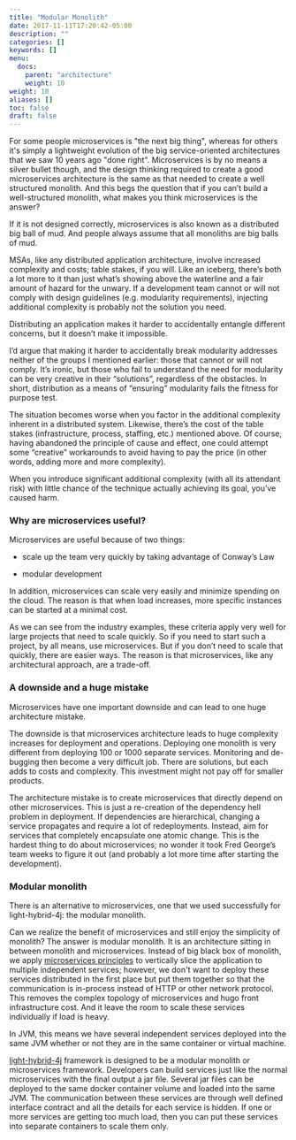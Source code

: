 ```yaml
---
title: "Modular Monolith"
date: 2017-11-11T17:20:42-05:00
description: ""
categories: []
keywords: []
menu:
  docs:
    parent: "architecture"
    weight: 10
weight: 10
aliases: []
toc: false
draft: false
---
```


For some people microservices is "the next big thing", whereas for others it's simply a lightweight 
evolution of the big service-oriented architectures that we saw 10 years ago "done right". 
Microservices is by no means a silver bullet though, and the design thinking required to create a 
good microservices architecture is the same as that needed to create a well structured monolith. 
And this begs the question that if you can’t build a well-structured monolith, what makes you think 
microservices is the answer?

If it is not designed correctly, microservices is also known as a distributed big ball of mud. And
people always assume that all monoliths are big balls of mud. 

MSAs, like any distributed application architecture, involve increased complexity and costs; table 
stakes, if you will. Like an iceberg, there’s both a lot more to it than just what’s showing above 
the waterline and a fair amount of hazard for the unwary. If a development team cannot or will not 
comply with design guidelines (e.g. modularity requirements), injecting additional complexity is 
probably not the solution you need.

Distributing an application makes it harder to accidentally entangle different concerns, but it 
doesn’t make it impossible. 

I’d argue that making it harder to accidentally break modularity addresses neither of the groups 
I mentioned earlier: those that cannot or will not comply. It’s ironic, but those who fail to 
understand the need for modularity can be very creative in their “solutions”, regardless of the 
obstacles. In short, distribution as a means of “ensuring” modularity fails the fitness for 
purpose test.

The situation becomes worse when you factor in the additional complexity inherent in a distributed 
system. Likewise, there’s the cost of the table stakes (infrastructure, process, staffing, etc.) 
mentioned above. Of course, having abandoned the principle of cause and effect, one could attempt 
some “creative” workarounds to avoid having to pay the price (in other words, adding more and more 
complexity).

When you introduce significant additional complexity (with all its attendant risk) with little 
chance of the technique actually achieving its goal, you’ve caused harm.

### Why are microservices useful?

Microservices are useful because of two things:

* scale up the team very quickly by taking advantage of Conway’s Law 

* modular development

In addition, microservices can scale very easily and minimize spending on the cloud. The reason is 
that when load increases, more specific instances can be started at a minimal cost.

As we can see from the industry examples, these criteria apply very well for large projects that 
need to scale quickly. So if you need to start such a project, by all means, use microservices. 
But if you don’t need to scale that quickly, there are easier ways. The reason is that 
microservices, like any architectural approach, are a trade-off.

### A downside and a huge mistake

Microservices have one important downside and can lead to one huge architecture mistake.

The downside is that microservices architecture leads to huge complexity increases for deployment 
and operations. Deploying one monolith is very different from deploying 100 or 1000 separate services. 
Monitoring and de-bugging then become a very difficult job. There are solutions, but each adds to 
costs and complexity. This investment might not pay off for smaller products.

The architecture mistake is to create microservices that directly depend on other microservices. 
This is just a re-creation of the dependency hell problem in deployment. If dependencies are 
hierarchical, changing a service propagates and require a lot of redeployments. Instead, aim for 
services that completely encapsulate one atomic change. This is the hardest thing to do about 
microservices; no wonder it took Fred George’s team weeks to figure it out (and probably a lot 
more time after starting the development).

### Modular monolith

There is an alternative to microservices, one that we used successfully for light-hybrid-4j: the 
modular monolith.

Can we realize the benefit of microservices and still enjoy the simplicity of monolith? The answer
is modular monolith. It is an architecture sitting in between monolith and microservices. Instead of
big black box of monolith, we apply [microservices principles][] to vertically slice the application
to multiple independent services; however, we don't want to deploy these services distributed in the
first place but put them together so that the communication is in-process instead of HTTP or other
network protocol. This removes the complex topology of microservices and hugo front infrastructure
cost. And it leave the room to scale these services individually if load is heavy. 

In JVM, this means we have several independent services deployed into the same JVM whether or not
they are in the same container or virtual machine. 
 

[light-hybrid-4j] framework is designed to be a modular monolith or microservices framework. Developers
can build services just like the normal microservices with the final output a jar file. Several jar
files can be deployed to the same docker container volume and loaded into the same JVM. The communication
between these services are through well defined interface contract and all the details for each service
is hidden. If one or more services are getting too much load, then you can put these services into
separate containers to scale them only. 

[microservices principles]: /architecture/microservices/
[light-hybrid-4j]: /style/light-hybrid-4j/


